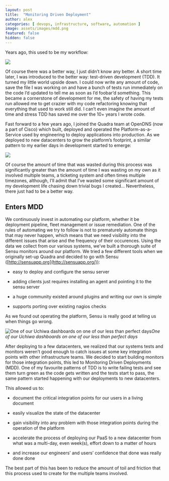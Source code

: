 ```yaml
---
layout: post
title:  "Monitoring Driven Deployment"
author: alex
categories: [ devops, infrastructure, software, automation ]
image: assets/images/mdd.png
featured: false
hidden: false
---
```


Years ago, this used to be my workflow:

![](https://cdn-images-1.medium.com/max/2812/0*Ry8JbEMdST0xXCg6)

Of course there was a better way, I just didn’t know any better. A short time later, I was introduced to the better way: test-driven development (TDD). It turned my little world upside down. I could now write any amount of code, save the file I was working on and have a bunch of tests run immediately on the code I’d updated to tell me as soon as I’d foobar’d something. This became a cornerstone of development for me, the safety of having my tests run allowed me to get crazier with my code refactoring knowing that everything that used to work still did. I can’t even imagine the amount of time and stress TDD has saved me over the 10+ years I wrote code.

Fast forward to a few years ago, I joined the Quadra team at OpenDNS (now a part of Cisco) which built, deployed and operated the Platform-as-a-Service used by engineering to deploy applications into production. As we deployed to new datacenters to grow the platform’s footprint, a similar pattern to my earlier days in development started to emerge:

![](https://cdn-images-1.medium.com/max/2880/0*MTQ806PrvN8ZiR-0)

Of course the amount of time that was wasted during this process was significantly greater than the amount of time I was wasting on my own as it involved multiple teams, a ticketing system and often times multiple timezones, although, I’ll admit that I’ve wasted some significant amount of my development life chasing down trivial bugs I created… Nevertheless, there just had to be a better way.

## Enters MDD

We continuously invest in automating our platform, whether it be deployment pipeline, fleet management or issue remediation. One of the rules of automating we try to follow is not to prematurely automate things that may never happen, which means that we need visibility into the different issues that arise and the frequency of their occurences. Using the data we collect from our various systems, we’ve built a thorough suite of Sensu monitors around our platform. We tried a few different tools when we originally set-up Quadra and decided to go with Sensu ([http://sensuapp.org](http://sensuapp.org/)):

* easy to deploy and configure the sensu server

* adding clients just requires installing an agent and pointing it to the sensu server

* a huge community existed around plugins and writing our own is simple

* supports porting over existing nagios checks

As we found out operating the platform, Sensu is really good at telling us when things go wrong.

![One of our Uchiwa dashboards on one of our less than perfect days](https://cdn-images-1.medium.com/max/2000/0*sK57Qw5Ls6S_kfiB)*One of our Uchiwa dashboards on one of our less than perfect days*

After deploying to a few datacenters, we realized that our systems tests and monitors weren’t good enough to catch issues at some key integration points with other infrastructure teams. We decided to start building monitors for those integration points, this led to Monitoring Driven Deployments (MDD). One of my favourite patterns of TDD is to write failing tests and see them turn green as the code gets written and the tests start to pass, the same pattern started happening with our deployments to new datacenters.

This allowed us to:

* document the critical integration points for our users in a living document

* easily visualize the state of the datacenter

* gain visibility into any problem with those integration points during the operation of the platform

* accelerate the process of deploying our PaaS to a new datacenter from what was a multi-day, even week(s), effort down to a matter of hours

* and increase our engineers’ and users’ confidence that done was really done done

The best part of this has been to reduce the amount of toil and friction that this process used to create for the multiple teams involved.
